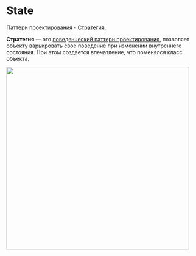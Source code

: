 # State
Паттерн проектирования - 
<a href="https://ru.wikipedia.org/wiki/Стратегия_(шаблон_проектирования)">Стратегия</a>.

**Стратегия** — это <a href="https://ru.wikipedia.org/wiki/Поведенческие_шаблоны_проектирования">
поведенческий паттерн проектирования</a>, позволяет объекту варьировать свое поведение 
при изменении внутреннего состояния. При этом создается впечатление, что поменялся класс объекта.

<img src="https://i.ibb.co/Pzw7xbn/strategy.png" width="480px">